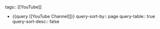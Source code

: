 tags:: [[YouTube]]

- {{query [[YouTube Channel]]}}
  query-sort-by:: page
  query-table:: true
  query-sort-desc:: false